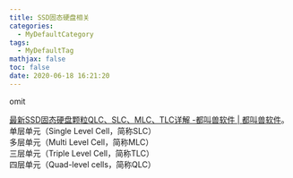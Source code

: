 ```yaml
---
title: SSD固态硬盘相关
categories:
  - MyDefaultCategory
tags:
  - MyDefaultTag
mathjax: false
toc: false
date: 2020-06-18 16:21:20
---
```

omit
<!--more-->

[最新SSD固态硬盘颗粒QLC、SLC、MLC、TLC详解 -都叫兽软件 | 都叫兽软件](https://www.reneelab.com.cn/difference-slc-mlc-tlc.html)。  
单层单元（Single Level Cell，简称SLC）  
多层单元（Multi Level Cell，简称MLC）  
三层单元（Triple Level Cell，简称TLC）  
四层单元（Quad-level cells，简称QLC）  
